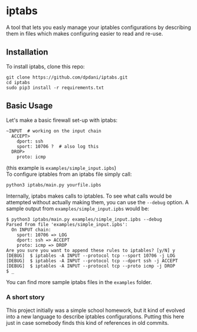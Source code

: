 # iptabs
A tool that lets you easly manage your iptables configurations by describing them in files which makes configuring easier to read and re-use.

## Installation
To install iptabs, clone this repo:
```
git clone https://github.com/dpdani/iptabs.git
cd iptabs
sudo pip3 install -r requirements.txt
```

## Basic Usage
Let's make a basic firewall set-up with iptabs:
```
~INPUT  # working on the input chain
  ACCEPT>
    dport: ssh
    sport: 10706 ?  # also log this
  DROP>
    proto: icmp
```
(this example is `examples/simple_input.ipbs`) <br>
To configure iptables from an iptabs file simply call:
```
python3 iptabs/main.py yourfile.ipbs
```
Internally, iptabs makes calls to iptables. To see what calls would be attempted without actually making them, you can use the `--debug` option. A sample output from `examples/simple_input.ipbs` would be:
```
$ python3 iptabs/main.py examples/simple_input.ipbs --debug
Parsed from file 'examples/simple_input.ipbs':
  On INPUT chain:
    sport: 10706 => LOG
    dport: ssh => ACCEPT
    proto: icmp => DROP
Are you sure you want to append these rules to iptables? [y/N] y
[DEBUG]  $ iptables -A INPUT --protocol tcp --sport 10706 -j LOG
[DEBUG]  $ iptables -A INPUT --protocol tcp --dport ssh -j ACCEPT
[DEBUG]  $ iptables -A INPUT --protocol tcp --proto icmp -j DROP
$ _
```
You can find more sample iptabs files in the `examples` folder.

### A short story
This project initially was a simple school homework, but it kind of evolved into a new language to describe iptables configurations.
Putting this here just in case somebody finds this kind of references in old commits.
